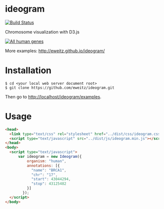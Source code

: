 # ideogram

[![Build Status](https://travis-ci.org/eweitz/ideogram.svg?branch=master)](https://travis-ci.org/eweitz/ideogram)

Chromosome visualization with D3.js

[![All human genes](https://raw.githubusercontent.com/eweitz/ideogram/master/examples/ideogram_histogram_all_human_genes.png)](http://eweitz.github.io/ideogram/annotations_histogram.html)

More examples: http://eweitz.github.io/ideogram/

# Installation

```
$ cd <your local web server document root>
$ git clone https://github.com/eweitz/ideogram.git
```

Then go to [http://localhost/ideogram/examples](http://localhost/ideogram/examples).

# Usage
```html
<head>
  <link type="text/css" rel="stylesheet" href="../dist/css/ideogram.css">
  <script type="text/javascript" src="../dist/js/ideogram.min.js"></script>
</head>
<body>
  <script type="text/javascript">
      var ideogram = new Ideogram({
          organism: "human",
          annotations: [{
            "name": "BRCA1",
            "chr": "17",
            "start": 43044294,
            "stop": 43125482
          }]
        });
  </script>
</body>
```
